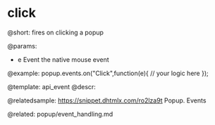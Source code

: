 click
=============

@short:
fires on clicking a popup

@params:
- e						Event			the native mouse event


@example:
popup.events.on("Click",function(e){
    // your logic here
});


@template: api_event
@descr:

@relatedsample: 
https://snippet.dhtmlx.com/ro2lza9t	Popup. Events

@related: popup/event_handling.md